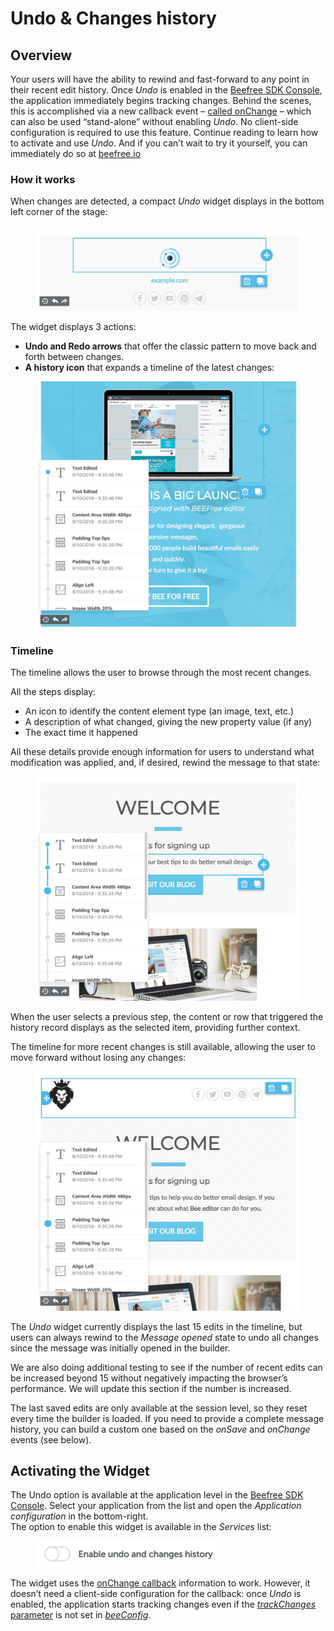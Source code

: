 # Undo & Changes history

## Overview <a href="#overview" id="overview"></a>

Your users will have the ability to rewind and fast-forward to any point in their recent edit history.  Once _Undo_ is enabled in the [Beefree SDK Console](https://dam.beefree.io/devmain), the application immediately begins tracking changes. Behind the scenes, this is accomplished via a new callback event – [called onChange](../../getting-started/tracking-message-changes.md) – which can also be used “stand-alone” without enabling _Undo_. No client-side configuration is required to use this feature. Continue reading to learn how to activate and use _Undo_. And if you can’t wait to try it yourself, you can immediately do so at [beefree.io](https://dam.beefree.io/beefreetemplates)

### How it works <a href="#how-it-works" id="how-it-works"></a>

When changes are detected, a compact _Undo_ widget displays in the bottom left corner of the stage:

<figure><img src="../../.gitbook/assets/undo_widget-1024x327.png" alt=""><figcaption></figcaption></figure>

The widget displays 3 actions:

* **Undo and Redo arrows** that offer the classic pattern to move back and forth between changes.
* **A history icon** that expands a timeline of the latest changes:

<figure><img src="../../.gitbook/assets/2undo_timeline-1024x954.jpeg" alt=""><figcaption></figcaption></figure>

### **Timeline**

The timeline allows the user to browse through the most recent changes.

All the steps display:

* An icon to identify the content element type (an image, text, etc.)
* A description of what changed, giving the new property value (if any)
* The exact time it happened

All these details provide enough information for users to understand what modification was applied, and, if desired, rewind the message to that state:

<figure><img src="../../.gitbook/assets/3history-browse-1024x868.jpeg" alt=""><figcaption></figcaption></figure>

When the user selects a previous step, the content or row that triggered the history record displays as the selected item, providing further context.

The timeline for more recent changes is still available, allowing the user to move forward without losing any changes:

<figure><img src="../../.gitbook/assets/4history-rewind-1024x923.jpeg" alt=""><figcaption></figcaption></figure>

The _Undo_ widget currently displays the last 15 edits in the timeline, but users can always rewind to the _Message opened_ state to undo all changes since the message was initially opened in the builder.

We are also doing additional testing to see if the number of recent edits can be increased beyond 15 without negatively impacting the browser’s performance. We will update this section if the number is increased.

The last saved edits are only available at the session level, so they reset every time the builder is loaded. If you need to provide a complete message history, you can build a custom one based on the _onSave_ and _onChange_ events (see below).

## Activating the Widget

The Undo option is available at the application level in the [Beefree SDK Console](https://dam.beefree.io/devmain). Select your application from the list and open the _Application configuration_ in the bottom-right.\
The option to enable this widget is available in the _Services_ list:

<figure><img src="../../.gitbook/assets/5enableUNDO-300x42.png" alt=""><figcaption></figcaption></figure>

The widget uses the [onChange callback](../../getting-started/tracking-message-changes.md) information to work. However, it doesn’t need a client-side configuration for the callback: once _Undo_ is enabled, the application starts tracking changes even if the [_trackChanges_ parameter](../../getting-started/tracking-message-changes.md) is not set in [_beeConfig_](../../getting-started/readme/installation/configuration-parameters/).
